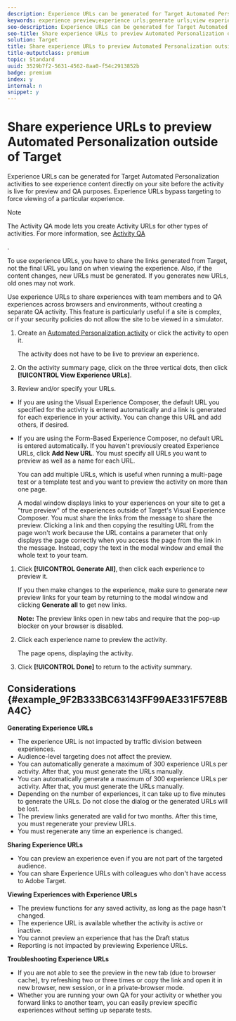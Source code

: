 ```yaml
---
description: Experience URLs can be generated for Target Automated Personalization activities to see experience content directly on your site before the activity is live for preview and QA purposes. Experience URLs bypass targeting to force viewing of a particular experience.
keywords: experience preview;experience urls;generate urls;view experience urls
seo-description: Experience URLs can be generated for Target Automated Personalization activities to see experience content directly on your site before the activity is live for preview and QA purposes. Experience URLs bypass targeting to force viewing of a particular experience.
seo-title: Share experience URLs to preview Automated Personalization outside of Target
solution: Target
title: Share experience URLs to preview Automated Personalization outside of Target
title-outputclass: premium
topic: Standard
uuid: 3529b7f2-5631-4562-8aa0-f54c2913852b
badge: premium
index: y
internal: n
snippet: y
---
```


# Share experience URLs to preview Automated Personalization outside of Target

Experience URLs can be generated for Target Automated Personalization activities to see experience content directly on your site before the activity is live for preview and QA purposes. Experience URLs bypass targeting to force viewing of a particular experience.

>[!NOTE]
>
>The Activity QA mode lets you create Activity URLs for other types of activities. For more information, see [Activity QA](../../c-activities/c-activity-qa/c-activity-qa.md#concept_9329EF33DE7D41CA9815C8115DBC4E40)

.

To use experience URLs, you have to share the links generated from Target, not the final URL you land on when viewing the experience. Also, if the content changes, new URLs must be generated. If you generates new URLs, old ones may not work.

Use experience URLs to share experiences with team members and to QA experiences across browsers and environments, without creating a separate QA activity. This feature is particularly useful if a site is complex, or if your security policies do not allow the site to be viewed in a simulator. 

1. Create an [Automated Personalization activity](../../c-activities/t-automated-personalization/t-create-ap-activity.md#task_8AAF837796D74CF893CA2F88BA1491C9) or click the activity to open it.

   The activity does not have to be live to preview an experience. 
1. On the activity summary page, click on the three vertical dots, then click **[!UICONTROL View Experience URLs]**.
1. Review and/or specify your URLs.

* If you are using the Visual Experience Composer, the default URL you specified for the activity is entered automatically and a link is generated for each experience in your activity. You can change this URL and add others, if desired. 
* If you are using the Form-Based Experience Composer, no default URL is entered automatically. If you haven't previously created Experience URLs, click **Add New URL**. You must specify all URLs you want to preview as well as a name for each URL.

   You can add multiple URLs, which is useful when running a multi-page test or a template test and you want to preview the activity on more than one page.

   A modal window displays links to your experiences on your site to get a "true preview" of the experiences outside of Target's Visual Experience Composer. You must share the links from the message to share the preview. Clicking a link and then copying the resulting URL from the page won't work because the URL contains a parameter that only displays the page correctly when you access the page from the link in the message. Instead, copy the text in the modal window and email the whole text to your team. 
1. Click **[!UICONTROL Generate All]**, then click each experience to preview it.

   If you then make changes to the experience, make sure to generate new preview links for your team by returning to the modal window and clicking **Generate all** to get new links.

   **Note:** The preview links open in new tabs and require that the pop-up blocker on your browser is disabled. 

1. Click each experience name to preview the activity.

   The page opens, displaying the activity. 
1. Click **[!UICONTROL Done]** to return to the activity summary.

## Considerations {#example_9F2B333BC63143FF99AE331F57E8BA4C}

**Generating Experience URLs**

* The experience URL is not impacted by traffic division between experiences. 
* Audience-level targeting does not affect the preview. 
* You can automatically generate a maximum of 300 experience URLs per activity. After that, you must generate the URLs manually. 
* You can automatically generate a maximum of 300 experience URLs per activity. After that, you must generate the URLs manually. 
* Depending on the number of experiences, it can take up to five minutes to generate the URLs. Do not close the dialog or the generated URLs will be lost. 
* The preview links generated are valid for two months. After this time, you must regenerate your preview URLs. 
* You must regenerate any time an experience is changed.

**Sharing Experience URLs**

* You can preview an experience even if you are not part of the targeted audience. 
* You can share Experience URLs with colleagues who don't have access to Adobe Target.

**Viewing Experiences with Experience URLs**

* The preview functions for any saved activity, as long as the page hasn't changed. 
* The experience URL is available whether the activity is active or inactive. 
* You cannot preview an experience that has the Draft status 
* Reporting is not impacted by previewing Experience URLs.

**Troubleshooting Experience URLs**

* If you are not able to see the preview in the new tab (due to browser cache), try refreshing two or three times or copy the link and open it in new browser, new session, or in a private-browser mode. 
* Whether you are running your own QA for your activity or whether you forward links to another team, you can easily preview specific experiences without setting up separate tests.

